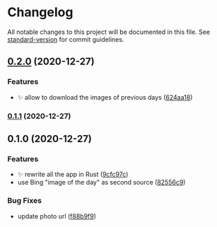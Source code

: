 # Changelog

All notable changes to this project will be documented in this file. See [standard-version](https://github.com/conventional-changelog/standard-version) for commit guidelines.

## [0.2.0](///compare/v0.1.1...v0.2.0) (2020-12-27)


### Features

* ✨ allow to download the images of previous days ([624aa18](///commit/624aa180f01eb95c1e7fc2c063b0e35e1b1720aa))

### [0.1.1](///compare/v0.1.0...v0.1.1) (2020-12-27)

## 0.1.0 (2020-12-27)


### Features

* ✨ rewrite all the app in Rust ([9cfc97c](///commit/9cfc97c3a45875f6ca640038fc5d94b3e63c9bea))
* use Bing "image of the day" as second source ([82556c9](///commit/82556c9dd2ea6fbcd41988b3ccc76c4be94e4fce))


### Bug Fixes

* update photo url ([f88b9f9](///commit/f88b9f97d81cffc541e993c0edffa4ccd028c333))
